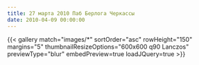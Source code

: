 ```yaml
---
title: 27 марта 2010 Паб Берлога Черкассы
date: 2010-04-09 00:00:00
---
```

{{< gallery match="images/*" sortOrder="asc" rowHeight="150" margins="5" thumbnailResizeOptions="600x600 q90 Lanczos" previewType="blur" embedPreview=true loadJQuery=true >}}
